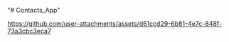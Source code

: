 "# Contacts_App" 


https://github.com/user-attachments/assets/d61ccd29-6b81-4e7c-848f-73a3cbc3eca7

